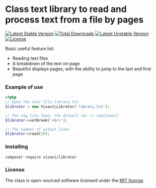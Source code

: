 # Class text library to read and process text from a file by pages

[![Latest Stable Version](https://poser.pugx.org/visavi/flystring/v/stable)](https://packagist.org/packages/visavi/flystring)
[![Total Downloads](https://poser.pugx.org/visavi/flystring/downloads)](https://packagist.org/packages/visavi/flystring)
[![Latest Unstable Version](https://poser.pugx.org/visavi/flystring/v/unstable)](https://packagist.org/packages/visavi/flystring)
[![License](https://poser.pugx.org/visavi/flystring/license)](https://packagist.org/packages/visavi/flystring)

Basic useful feature list:

 * Reading text files
 * A breakdown of the text on page
 * Beautiful displays pages, with the ability to jump to the last and first page

### Example of use

```php
<?php
// Open the text file library.txt
$librator = new Visavi\Librator('library.txt');

// The tag line feed, the default <br /> (optional)
$librator->setBreak('<br>');

// The number of output lines
$librator->read(20);
```

### Installing

```
composer require visavi/librator
```

### License

The class is open-sourced software licensed under the [MIT license](http://opensource.org/licenses/MIT)
